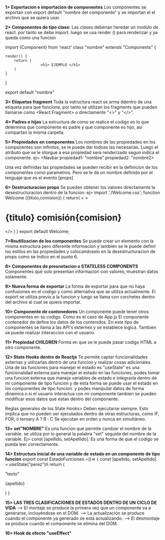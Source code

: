 **1> Exportacion e importacion de componentes**
Los componentes se exportan con export default "nombre del componente" y se importan el el archivo que se quiera usar.

**2> Componentes de tipo clase:**
Las clases deberian heredar un modulo de react. por tanto se debe import. luego se usa render () para renderizar y ya queda como una funcion

import {Component} from 'react'
class "nombre" extends "Components" {

    render() {
        return (
                    <h1> EJEMPLO </h1>
        )
    }
} 

export default "nombre"

**3> Etiquetas fragment**
Toda la estructura react se arma ddentro de una etiqueta para que funcione, por tanto se utilizan los fragments que pueden llamarse como <React.Fragment> o directamente "<>" y "</>".

**4> Padres e hijos** 
La estructura de como se realice el codigo es lo que determina que componente es padre y que componente es hijo, asi compartan la misma carpeta.


**5> Propiedades en componentes**
Los nombres de las propiedades en los componentes son infinitos, se le puede dar todoas las necesarias. Luego el atributo que se le otorgue a esa propiedad sera renderizado segun indica el componente.
ej> <Navbar propiedad1: "nombre"  propiedad2: "nombre2>

Una vez definidas las propiedades se pueden recibir en la definicion de los componentes como parametros. Pero se le da un nombre definido por el lenguaje que es el evento [props]

**6> Destructuracion props**
Se pueden obtener los valores directamente la desestructuracion dentro de la funcion:
ej>
import './Welcome.css';
function Welcome ({titulo,comision}) {
    return(
        < >
            <h1> {titulo} comisión{comision}</h1>
        </>
    )
}
export default Welcome;

**7>Reutilizacion de los componentes**
Se puede crear un elemento con la misma estructura pero diferente informacion y tambien se le puede definir los estilos en las propiedades y colocandoselo en la desestructuracion de props como se indico en el punto 6.

 **8> Componentes de presnetacion o STATELESS COMPONENTS**
 Componentes que solo presentan informacion con valores, muestran datos solamente.


**9> Nueva forma de exportar**
La forma de exportar para que no haya confusiones en el codigo y como alternativa que se utlilza actualmente. 
El export se utiliza previo a la funcion y luego se llama con corchetes dentro del archivo al cual se quiera importar.

**10> Componente de contenedores**
Un componente puede tener otros componentes en su codigo. Como es el caso de App.js
El componente contenedor de define los datos de los contenidos.
En este tipo de componentes se llama a las API's externes y se establece logica.
Tambien se puede realizar interaccion con el usuario.

**11> Propiedad CHILDREN**
Forma en que se le puede pasar codigo HTML a otro componente.


**12> State Hooks dentro de Reactjs**
Te permite captar funcionalidades externas y utilizarlas dentro de una funcion y realizar cosas adicionales.
Una de las funciones para manejar el estado es "useState" es una funcionalidad externa para manejar el estado en las funciones, podes tomar una funcion externa que maneja variables de estado e integrarla dentro de mi componente de tipo funcion y de esta forma se puede usar el estado en los componentes de tipo funcion. y podes manipular datos de forma dinamica o si el usuario interactua con mi componente tambien se pueden modificar esos datos que estan dentro del componente.

Reglas generales de los State Hooks> 
Deben ejecutarse siempre.
Esto implica que no pueden ser ejecutados dentro de otras estructuras, como IF, FOR, ó ternary  A ? B : C
Se ejecutan en orden y nunca en simultáneo.

**13> set"NOMBRE"** 
Es una funcion que permite cambiar el nombre de la variable. se utiliza por lo general la palabra "set" seguida del nombre de la variable. 
Ej> const [apellido, setApellido].
Es una forma de que el codigo se pueda leer correctamente.

**14> Estructura inicial de una variable de estado en un componente de tipo funcion**
export const EstadoFunciones =()=> {
const [apellido, setApellido] = useState("perez")ñ
    return (
        <div>
            <p> "texto" </p>
            <p> {apellido} </p>
        </div>
    )
}

**15> LAS TRES CLASIFICACIONES DE ESTADOS DENTRO DE UN CICLO DE VIDA**
--> El montaje se produce la primera vez que un componente va a generarse, incluyéndose en el DOM.
--> La actualización se produce cuando el componente ya generado se está actualizando.
--> El desmontaje se produce cuando el componente se elimina del DOM.


**16> Hook de efecto "useEffect"** 
